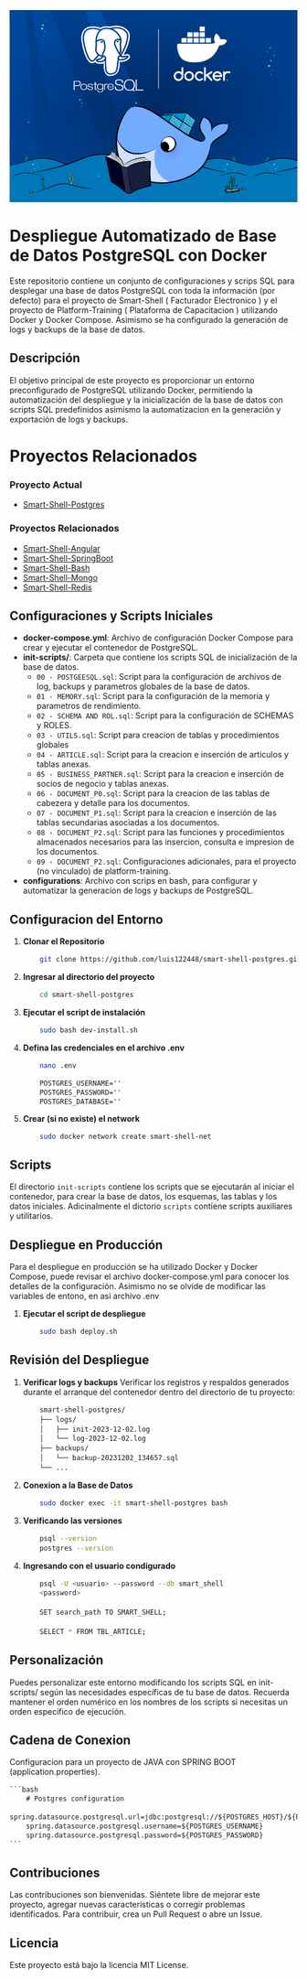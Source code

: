 ![Logo del Projecto](./resources/logo.png)

# Despliegue Automatizado de Base de Datos PostgreSQL con Docker

Este repositorio contiene un conjunto de configuraciones y scrips SQL para desplegar una base de datos PostgreSQL con toda la información (por defecto) para el proyecto de Smart-Shell ( Facturador Electronico ) y el proyecto de Platform-Training ( Plataforma de Capacitacion ) utilizando Docker y Docker Compose. Asimismo se ha configurado la generación de logs y backups de la base de datos.

## Descripción

El objetivo principal de este proyecto es proporcionar un entorno preconfigurado de PostgreSQL utilizando Docker, permitiendo la automatización del despliegue y la inicialización de la base de datos con scripts SQL predefinidos asimismo la automatizacion en la generación y exportación de logs y backups.

# Proyectos Relacionados

### Proyecto Actual
- [Smart-Shell-Postgres](https://github.com/luis122448/smart-shell-postgres)

### Proyectos Relacionados
- [Smart-Shell-Angular](https://github.com/luis122448/smart-shell-angular)
- [Smart-Shell-SpringBoot](https://github.com/luis122448/smart-shell-springboot)
- [Smart-Shell-Bash](https://github.com/luis122448/smart-shell-bash)
- [Smart-Shell-Mongo](https://github.com/luis122448/smart-shell-mongo)
- [Smart-Shell-Redis](https://github.com/luis122448/smart-shell-redis)

## Configuraciones y Scripts Iniciales

- **docker-compose.yml**: Archivo de configuración Docker Compose para crear y ejecutar el contenedor de PostgreSQL.
- **init-scripts/**: Carpeta que contiene los scripts SQL de inicialización de la base de datos.
  - `00 - POSTGEESQL.sql`: Script para la configuración de archivos de log, backups y parametros globales de la base de datos.
  - `01 - MEMORY.sql`: Script para la configuración de la memoria y parametros de rendimiento.
  - `02 - SCHEMA AND ROL.sql`: Script para la configuración de SCHEMAS y ROLES.
  - `03 - UTILS.sql`: Script para creacion de tablas y procedimientos globales
  - `04 - ARTICLE.sql`: Script para la creacion e inserción de articulos y tablas anexas.
  - `05 - BUSINESS_PARTNER.sql`: Script para la creacion e inserción de socios de negocio y tablas anexas.
  - `06 - DOCUMENT_P0.sql`: Script para la creacion de las tablas de cabezera y detalle para los documentos.
  - `07 - DOCUMENT_P1.sql`: Script para la creacion e inserción de las tablas secundarias asociadas a los documentos.
  - `08 - DOCUMENT_P2.sql`: Script para las funciones y procedimientos almacenados necesarios para las insercion, consulta e impresion de los documentos.
  - `09 - DOCUMENT_P2.sql`: Configuraciones adicionales, para el proyecto (no vinculado) de platform-training.
- **configurations**: Archivo con scrips en bash, para configurar y automatizar la generacion de logs y backups de PostgreSQL.

## Configuracion del Entorno

1. **Clonar el Repositorio**
    ```bash
        git clone https://github.com/luis122448/smart-shell-postgres.git
    ```

2. **Ingresar al directorio del proyecto**

    ```bash
        cd smart-shell-postgres
    ```

3. **Ejecutar el script de instalación**
    
    ```bash
        sudo bash dev-install.sh
    ```

4. **Defina las credenciales en el archivo .env**

    ```bash
        nano .env
    ```

    ```env
        POSTGRES_USERNAME=''
        POSTGRES_PASSWORD=''
        POSTGRES_DATABASE=''
    ```

5. **Crear (si no existe) el network**

    ```bash
        sudo docker network create smart-shell-net
    ```

## Scripts

El directorio `init-scripts` contiene los scripts que se ejecutarán al iniciar el contenedor, para crear la base de datos, los esquemas, las tablas y los datos iniciales.
Adicinalmente el dictorio `scripts` contiene scripts auxiliares y utilitarios.

## Despliegue en Producción

Para el despliegue en producción se ha utilizado Docker y Docker Compose, puede revisar el archivo docker-compose.yml para conocer los detalles de la configuración.
Asimismo no se olvide de modificar las variables de entono, en asi archivo .env

1. **Ejecutar el script de despliegue**
    
    ```bash
        sudo bash deploy.sh
    ```

## Revisión del Despliegue

1. **Verificar logs y backups**
    Verificar los registros y respaldos generados durante el arranque del contenedor dentro del directorio de tu proyecto:

    ```bash
        smart-shell-postgres/
        ├── logs/
        │   ├── init-2023-12-02.log
        │   └── log-2023-12-02.log
        ├── backups/
        │   └── backup-20231202_134657.sql
        └── ...
    ```

2. **Conexion a la Base de Datos**
    ```bash
        sudo docker exec -it smart-shell-postgres bash
    ```

3. **Verificando las versiones**

    ```bash
        psql --version
        postgres --version
    ```

4. **Ingresando con el usuario condigurado**

    ```bash
        psql -U <usuario> --password --db smart_shell
        <password>

        SET search_path TO SMART_SHELL;

        SELECT * FROM TBL_ARTICLE;
    ```

## Personalización
Puedes personalizar este entorno modificando los scripts SQL en init-scripts/ según las necesidades específicas de tu base de datos. Recuerda mantener el orden numérico en los nombres de los scripts si necesitas un orden específico de ejecución.

## Cadena de Conexion
 Configuracion para un proyecto de JAVA con SPRING BOOT (application.properties).

    ```bash
        # Postgres configuration
        spring.datasource.postgresql.url=jdbc:postgresql://${POSTGRES_HOST}/${POSTGRES_DATABASE}
        spring.datasource.postgresql.username=${POSTGRES_USERNAME}
        spring.datasource.postgresql.password=${POSTGRES_PASSWORD}
    ```

## Contribuciones
Las contribuciones son bienvenidas. Siéntete libre de mejorar este proyecto, agregar nuevas características o corregir problemas identificados. Para contribuir, crea un Pull Request o abre un Issue.

## Licencia
Este proyecto está bajo la licencia MIT License.